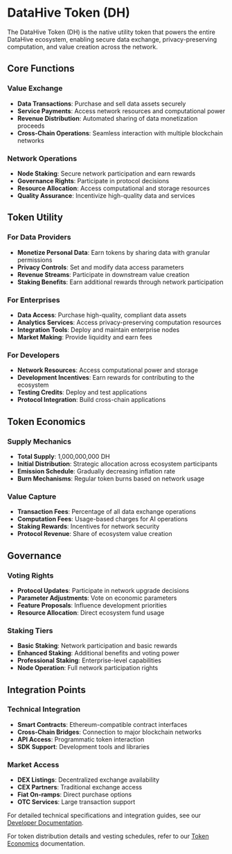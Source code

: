 # DataHive Token (DH)

The DataHive Token (DH) is the native utility token that powers the entire DataHive ecosystem, enabling secure data exchange, privacy-preserving computation, and value creation across the network.

## Core Functions

### Value Exchange
- **Data Transactions**: Purchase and sell data assets securely
- **Service Payments**: Access network resources and computational power
- **Revenue Distribution**: Automated sharing of data monetization proceeds
- **Cross-Chain Operations**: Seamless interaction with multiple blockchain networks

### Network Operations
- **Node Staking**: Secure network participation and earn rewards
- **Governance Rights**: Participate in protocol decisions
- **Resource Allocation**: Access computational and storage resources
- **Quality Assurance**: Incentivize high-quality data and services

## Token Utility

### For Data Providers
- **Monetize Personal Data**: Earn tokens by sharing data with granular permissions
- **Privacy Controls**: Set and modify data access parameters
- **Revenue Streams**: Participate in downstream value creation
- **Staking Benefits**: Earn additional rewards through network participation

### For Enterprises
- **Data Access**: Purchase high-quality, compliant data assets
- **Analytics Services**: Access privacy-preserving computation resources
- **Integration Tools**: Deploy and maintain enterprise nodes
- **Market Making**: Provide liquidity and earn fees

### For Developers
- **Network Resources**: Access computational power and storage
- **Development Incentives**: Earn rewards for contributing to the ecosystem
- **Testing Credits**: Deploy and test applications
- **Protocol Integration**: Build cross-chain applications

## Token Economics

### Supply Mechanics
- **Total Supply**: 1,000,000,000 DH
- **Initial Distribution**: Strategic allocation across ecosystem participants
- **Emission Schedule**: Gradually decreasing inflation rate
- **Burn Mechanisms**: Regular token burns based on network usage

### Value Capture
- **Transaction Fees**: Percentage of all data exchange operations
- **Computation Fees**: Usage-based charges for AI operations
- **Staking Rewards**: Incentives for network security
- **Protocol Revenue**: Share of ecosystem value creation

## Governance

### Voting Rights
- **Protocol Updates**: Participate in network upgrade decisions
- **Parameter Adjustments**: Vote on economic parameters
- **Feature Proposals**: Influence development priorities
- **Resource Allocation**: Direct ecosystem fund usage

### Staking Tiers
- **Basic Staking**: Network participation and basic rewards
- **Enhanced Staking**: Additional benefits and voting power
- **Professional Staking**: Enterprise-level capabilities
- **Node Operation**: Full network participation rights

## Integration Points

### Technical Integration
- **Smart Contracts**: Ethereum-compatible contract interfaces
- **Cross-Chain Bridges**: Connection to major blockchain networks
- **API Access**: Programmatic token interaction
- **SDK Support**: Development tools and libraries

### Market Access
- **DEX Listings**: Decentralized exchange availability
- **CEX Partners**: Traditional exchange access
- **Fiat On-ramps**: Direct purchase options
- **OTC Services**: Large transaction support

For detailed technical specifications and integration guides, see our [Developer Documentation](/docs/developer-docs.md).

For token distribution details and vesting schedules, refer to our [Token Economics](/docs/Tokenomics.md) documentation.